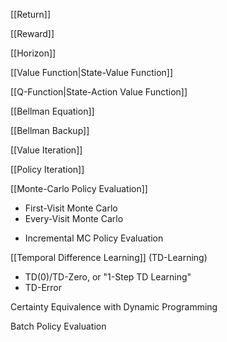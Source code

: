 [[Return]]

[[Reward]]

[[Horizon]]

[[Value Function|State-Value Function]]

[[Q-Function|State-Action Value Function]]

[[Bellman Equation]]

[[Bellman Backup]]

[[Value Iteration]]

[[Policy Iteration]]

[[Monte-Carlo Policy Evaluation]]
- First-Visit Monte Carlo
- Every-Visit Monte Carlo
+ Incremental MC Policy Evaluation

[[Temporal Difference Learning]] (TD-Learning)
- TD(0)/TD-Zero, or "1-Step TD Learning"
- TD-Error

Certainty Equivalence with Dynamic Programming

Batch Policy Evaluation
